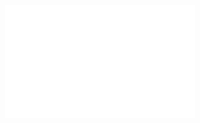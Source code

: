 <a href="https://sglazov.ru/" target="_blank" onclick="alert('Привет?'); return false;">
<div align="center">
	<img src="./svg.svg?v3" 
	     width="854" 
	     height="300">
</div>
</a>
